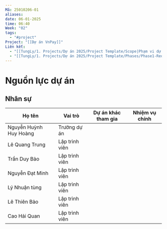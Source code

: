 ```yaml
---
Mã: 25010206-01
aliases: 
date: 06-01-2025
time: 06:40
Week: "02"
tags:
  - "#project"
Project: "[[Dự án VnPay]]"
Liên kết:
  - "[[TungLy/1. Projects/Dự án 2025/Project Template/Scope|Phạm vi dự án]]"
  - "[[TungLy/1. Projects/Dự án 2025/Project Template/Phases/Phase1-Requirement_Analysis|Giai đoạn 1]]"
---
```

# Nguồn lực dự án

## Nhân sự
| Họ tên                 | Vai trò        | Dự án khác tham gia | Nhiệm vụ chính |
| ---------------------- | -------------- | ------------------- | -------------- |
| Nguyễn Huỳnh Huy Hoàng | Trưởng dự án   |                     |                |
| Lê Quang Trung         | Lập trình viên |                     |                |
| Trần Duy Bảo           | Lập trình viên |                     |                |
| Nguyễn Đạt Minh        | Lập trình viên |                     |                |
| Lý Nhuận tùng          | Lập trình viên |                     |                |
| Lê Thiên Bảo           | Lập trình viên |                     |                |
| Cao Hải Quan           | Lập trình viên |                     |                |

